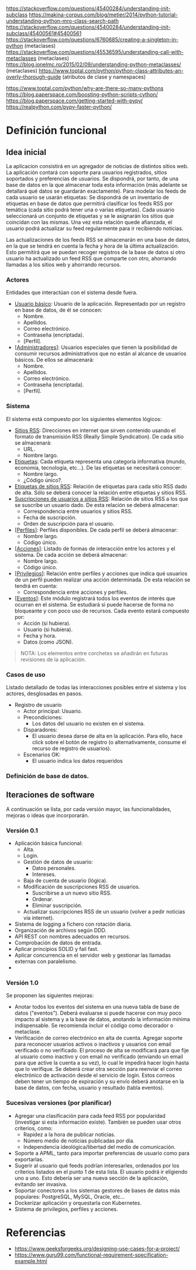https://stackoverflow.com/questions/45400284/understanding-init-subclass
https://makina-corpus.com/blog/metier/2014/python-tutorial-understanding-python-mro-class-search-path
https://stackoverflow.com/questions/45400284/understanding-init-subclass/45400561#45400561
https://stackoverflow.com/questions/6760685/creating-a-singleton-in-python (metaclases)
https://stackoverflow.com/questions/45536595/understanding-call-with-metaclasses (metaclases)
https://blog.ionelmc.ro/2015/02/09/understanding-python-metaclasses/ (metaclases)
https://www.toptal.com/python/python-class-attributes-an-overly-thorough-guide (atributos de clase y namespaces)


https://www.toptal.com/python/why-are-there-so-many-pythons
https://blog.paperspace.com/boosting-python-scripts-cython/
https://blog.paperspace.com/getting-started-with-pypy/
https://realpython.com/pypy-faster-python/



# Definición funcional

## Idea inicial

La aplicacion consistirá en un agregador de noticias de distintos sitios web. La aplicación contará con soporte para usuarios registrados, sitios soportados y preferencias de usuarios. Se dispondrá, por tanto, de una base de datos en la que almacenar toda esta información (más adelante se detallará qué datos se guardarán exactamente). Para modelar los feeds de cada usuario se usarán etiquetas: Se dispondrá de un inventario de etiquetas en base de datos que permitirá clasificar los feeds RSS por temática (cada sitio podrá tener una o varias etiquetas). Cada usuario seleccionará un conjunto de etiquetas y se le asignarán los sitios que coincidan con las mismas. Una vez esta relación quede afianzada, el usuario podrá actualizar su feed regularmente para ir recibiendo noticias.

Las actualizaciones de los feeds RSS se almacenarán en una base de datos, en la que se tendrá en cuenta la fecha y hora de la última actualización. Esto permitirá que se puedan recoger registros de la base de datos si otro usuario ha actualizado un feed RSS que comparte con otro, ahorrando llamadas a los sitios web y ahorrando recursos.

### Actores

Entidades que interactúan con el sistema desde fuera.

* <span style="text-decoration: underline">Usuario básico</span>: Usuario de la aplicación. Representado por un registro en base de datos, de él se conocen:
    * Nombre.
    * Apellidos.
    * Correo electrónico.
    * Contraseña (encriptada).
    * [Perfil].
* [<span style="text-decoration: underline">Administradores</span>]: Usuarios especiales que tienen la posibilidad de consumir recursos administrativos que no están al alcance de usuarios básicos. De ellos se almacenará:
    * Nombre.
    * Apellidos.
    * Correo electrónico.
    * Contraseña (encriptada).
    * [Perfil].

### Sistema

El sistema está compuesto por los siguientes elementos lógicos:

* <span style="text-decoration: underline">Sitios RSS</span>: Direcciones en internet que sirven contenido usando el formato de transmisión RSS (Really Simple Syndication). De cada sitio se almacenará:
    * URL.
    * Nombre largo.
* <span style="text-decoration: underline">Etiquetas</span>: Cada etiqueta representa una categoría informativa (mundo, economía, tecnología, etc...). De las etiquetas se necesitará conocer:
    * Nombre largo.
    * ¿Código único?.
* <span style="text-decoration: underline">Etiquetas de sitios RSS</span>: Relación de etiquetas para cada sitio RSS dado de alta. Sólo se deberá conocer la relación entre etiquetas y sitios RSS.
* <span style="text-decoration: underline">Suscripciones de usuarios a sitios RSS</span>: Relación de sitios RSS a los que se suscribe un usuario dado. De esta relación se deberá almacenar:
    * Correspondencia entre usuarios y sitios RSS.
    * Fecha de suscripción.
    * Orden de suscripción para el usuario.
* [<span style="text-decoration: underline">Perfiles</span>]: Perfiles disponibles. De cada perfil se deberá almacenar:
    * Nombre largo.
    * Código único.
* [<span style="text-decoration: underline">Acciones</span>]: Listado de formas de interacción entre los actores y el sistema. De cada acción se deberá almacenar:
    * Nombre largo.
    * Código único.
* [<span style="text-decoration: underline">Privilegios</span>]: Relación entre perfiles y acciones que indica qué usuarios de un perfil pueden realizar una acción determinada. De esta relación se tendrá en cuenta:
    * Correspondencia entre acciones y perfiles.
* [<span style="text-decoration: underline">Eventos</span>]: Este módulo registrará todos los eventos de interés que ocurran en el sistema. Se estudiará si puede hacerse de forma no bloqueante y con poco uso de recursos. Cada evento estará compuesto por:
    * Acción (si hubiera).
    * Usuario (si hubiera).
    * Fecha y hora.
    * Datos (como JSON).

> NOTA: Los elementos entre corchetes se añadirán en futuras revisiones de la aplicación.

### Casos de uso

Listado detallado de todas las interacciones posibles entre el sistema y los actores, desglosadas en pasos.

* Registro de usuario
    * Actor principal: Usuario.
    * Precondiciones:
        * Los datos del usuario no existen en el sistema.
    * Disparadores:
        * El usuario desea darse de alta en la aplicación. Para ello, hace click sobre el botón de registro (o alternativamente, consume el recurso de registro de usuarios).
    * Escenarios OK:
        * El usuario indica los datos requeridos

### Definición de base de datos.



## Iteraciones de software

A continuación se lista, por cada versión mayor, las funcionalidades, mejoras o ideas que incorporarán.

### Versión 0.1

* Aplicación básica funcional:
    * Alta.
    * Login.
    * Gestión de datos de usuario: 
        * Datos personales. 
        * Intereses.
    * Baja de cuenta de usuario (lógica).
    * Modificación de suscripciones RSS de usuarios.
        * Suscribirse a un nuevo sitio RSS.
        * Ordenar.
        * Eliminar suscripción.
    * Actualizar suscripciones RSS de un usuario (volver a pedir noticias vía internet).
* Sistema de logging a fichero con rotación diaria.
* Organización de archivos según DDD.
* API REST con nombres adecuados en recursos.
* Comprobación de datos de entrada.
* Aplicar principios SOLID y fail fast.
* Aplicar concurrencia en el servidor web y gestionar las llamadas externas con paralelismo.
* 

### Versión 1.0

Se proponen las siguientes mejoras:

* Anotar todos los eventos del sistema en una nueva tabla de base de datos ("eventos"). Deberá evaluarse si puede hacerse con muy poco impacto al sistema y a la base de datos, anotando la información mínima indispensable. Se recomienda incluir el código como decorador o metaclase. 
* Verificación de correo electrónico en alta de cuenta. Agregar soporte para reconocer usuarios activos o inactivos y usuarios con email verificado o no verificado. El proceso de alta se modificará para que fije al usuario como inactivo y con email no verificado (enviando un email para que active la cuenta a su vez), lo cual le impedirá hacer login hasta que lo verifique. Se deberá crear otra sección para reenviar el correo electrónico de activación desde el servicio de login. Estos correos deben tener un tiempo de expiración y su envío deberá anotarse en la base de datos, con fecha, usuario y resultado (tabla eventos).

### Sucesivas versiones (por planificar)

* Agregar una clasificación para cada feed RSS por popularidad (investigar si esta información existe). También se pueden usar otros criterios, como: 
    * Rapidez a la hora de publicar noticias.
    * Número medio de noticias publicadas por día.
    * Independencia ideológica/libertad del medio de comunicación.
* Soporte a APML, tanto para importar preferencias de usuario como para exportarlas.
* Sugerir al usuario qué feeds podrían interesarles, ordenados por los criterios listados en el punto 1 de esta lista. El usuario podrá ir eligiendo uno a uno. Esto debería ser una nueva sección de la aplicación, evitando ser invasiva.
* Soportar conectores a los sistemas gestores de bases de datos más populares: PostgreSQL, MySQL, Oracle, etc...
* Dockerizar aplicación y orquestarla con Kubernetes.
* Sistema de privilegios, perfiles y acciones.

# Referencias

* https://www.geeksforgeeks.org/designing-use-cases-for-a-project/
* https://www.guru99.com/functional-requirement-specification-example.html







